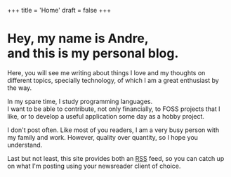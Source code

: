 +++
title = 'Home'
draft = false
+++

<h1>Hey, my name is Andre,<br />and this is my personal blog.</h1>

Here, you will see me writing about things I love and my thoughts on different topics, specially technology, of which I am a great enthusiast by the way.

In my spare time, I study programming languages.  
I want to be able to contribute, not only financially, to FOSS projects that I like, or to develop a useful application some day as a hobby project.

I don't post often. Like most of you readers, I am a very busy person with my family and work. However, quality over quantity, so I hope you understand.

Last but not least, this site provides both an [RSS](/feed.xml) feed, so you can catch up on what I'm posting using your newsreader client of choice.